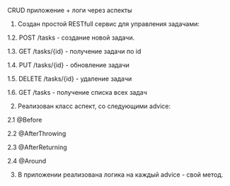 CRUD приложение + логи через аспекты
1. Создан простой RESTfull сервис для управления задачами:

1.2. POST /tasks - создание новой задачи.

1.3. GET /tasks/{id} - получение задачи по id

1.4. PUT /tasks/{id} - обновление задачи

1.5. DELETE /tasks/{id} - удаление задачи

1.6. GET /tasks - получение списка всех задач

2. Реализован класс аспект, со следующими advice: 

2.1 @Before

2.2 @AfterThrowing

2.3 @AfterReturning

2.4 @Around


3. В приложении реализована логика на каждый advice - свой метод.